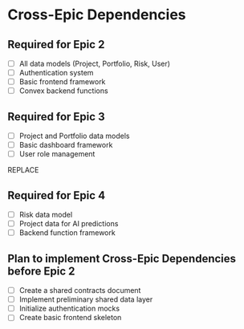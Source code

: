 # Cross-Epic Dependencies

## Required for Epic 2
- [ ] All data models (Project, Portfolio, Risk, User)
- [ ] Authentication system
- [ ] Basic frontend framework
- [ ] Convex backend functions

## Required for Epic 3
- [ ] Project and Portfolio data models
- [ ] Basic dashboard framework
- [ ] User role management

REPLACE
## Required for Epic 4
- [ ] Risk data model
- [ ] Project data for AI predictions
- [ ] Backend function framework

## Plan to implement Cross-Epic Dependencies before Epic 2
- [ ] Create a shared contracts document
- [ ] Implement preliminary shared data layer
- [ ] Initialize authentication mocks
- [ ] Create basic frontend skeleton
